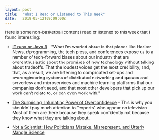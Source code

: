 ```yaml
---
layout: post
title:  "What I Read or Listened to This Week"
date:   2019-05-12T09:09:00Z
---
```

Here is some non-basketball content I read or listened to this week that I found interesting:


* [IT runs on Java 8](https://veekaybee.github.io/2019/05/10/java8/) - "What I’m worried about is that places like Hacker News, r/programming, the tech press, and conferences expose us to a number of tech-forward biases about our industry that are overenthusiastic about the promises of new technology without talking about tradeoffs. That the loudest voices get the most credibility, and, that, as a result, we are listening to complicated set-ups and overengineering systems of distributed networking and queues and serverless and microservices and machine learning platforms that our companies don’t need, and that most other developers that pick up our work can’t relate to, or can even work with."

* [The Surprising, Infuriating Power of Overconfidence](https://www.psychologytoday.com/us/blog/neuronarrative/201410/the-surprising-infuriating-power-overconfidence) - This is why you shouldn't pay much attention to "experts" who appear on television. Most of them are there because they speak confidently not because they know what they are talking about.

* [Not a Scientist: How Politicians Mistake, Misrepresent, and Utterly Mangle Science](https://www.amazon.com/Not-Scientist-Politicians-Mistake-Misrepresent/dp/039335332X/)
